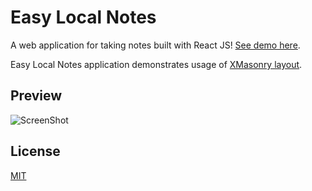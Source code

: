 # Easy Local Notes

A web application for taking notes built with React JS! 
[See demo here](https://zitros.github.io/easy-local-notes).

Easy Local Notes application demonstrates usage of
[XMasonry layout](https://zitros.github.io/react-xmasonry).

Preview
-------

![ScreenShot](https://cloud.githubusercontent.com/assets/4989256/23872195/0c16887e-0836-11e7-9dee-baded29bc796.png)

License
-------

[MIT](LICENSE.md)
